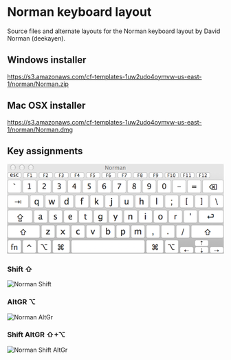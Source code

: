 Norman keyboard layout
========================

Source files and alternate layouts for the Norman keyboard layout by David Norman (deekayen).

## Windows installer

https://s3.amazonaws.com/cf-templates-1uw2udo4oymvw-us-east-1/norman/Norman.zip

## Mac OSX installer

https://s3.amazonaws.com/cf-templates-1uw2udo4oymvw-us-east-1/norman/Norman.dmg

## Key assignments

![Norman](images/norman_mac.png)

### Shift ⇧

![Norman Shift](images/norman_shift.png)

### AltGR ⌥

![Norman AltGr](images/norman_altgr.png)

### Shift AltGR ⇧+⌥

![Norman Shift AltGr](images/norman_shift_altgr.png)